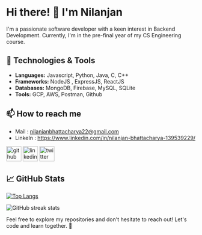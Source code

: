 # Hi there! 👋 I'm Nilanjan

I'm a passionate software developer with a keen interest in Backend Development. Currently, I'm in the pre-final year of my CS Engineering course.

## 🔧 Technologies & Tools
- **Languages:** Javascript, Python, Java, C, C++
- **Frameworks:** NodeJS , ExpressJS, ReactJS
- **Databases:** MongoDB, Firebase, MySQL, SQLite
- **Tools:** GCP, AWS, Postman, Github

## 📫 How to reach me
- Mail : nilanjanbhattacharya22@gmail.com
- LinkeIn : https://www.linkedin.com/in/nilanjan-bhattacharya-139539229/

[<img src='https://cdn.jsdelivr.net/npm/simple-icons@3.0.1/icons/github.svg' alt='github' height='40'>](https://github.com/nbhattacharya08)  [<img src='https://cdn.jsdelivr.net/npm/simple-icons@3.0.1/icons/linkedin.svg' alt='linkedin' height='40'>](https://www.linkedin.com/in/nilanjan-bhattacharya-139539229/)  [<img src='https://cdn.jsdelivr.net/npm/simple-icons@3.0.1/icons/twitter.svg' alt='twitter' height='40'>](https://twitter.com/nbhattacharya03)  
## 📈 GitHub Stats

[![Top Langs](https://github-readme-stats.vercel.app/api/top-langs/?username=nbhattacharya08)](https://github.com/anuraghazra/github-readme-stats)

![GitHub streak stats](https://streak-stats.demolab.com/?user=nbhattacharya08)  

Feel free to explore my repositories and don't hesitate to reach out! Let's code and learn together. 🚀
